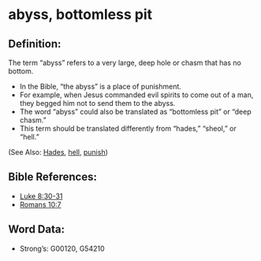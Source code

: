 # abyss, bottomless pit

## Definition:

The term “abyss” refers to a very large, deep hole or chasm that has no bottom.

* In the Bible, “the abyss” is a place of punishment.
* For example, when Jesus commanded evil spirits to come out of a man, they begged him not to send them to the abyss.
* The word “abyss” could also be translated as “bottomless pit” or “deep chasm.”
* This term should be translated differently from “hades,” “sheol,” or “hell.”

(See Also: [Hades](../kt/hades.md), [hell](../kt/hell.md), [punish](../other/punish.md))

## Bible References:

* [Luke 8:30-31](rc://en/tn/help/luk/08/30)
* [Romans 10:7](rc://en/tn/help/rom/10/07)

## Word Data:

* Strong’s: G00120, G54210

